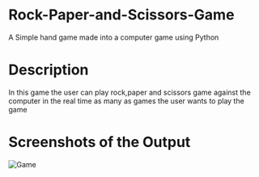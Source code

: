 # Rock-Paper-and-Scissors-Game
A Simple hand game made into a computer game using Python
# Description
In this game the user can play rock,paper and scissors game against the computer in the real time as many as games the user wants to play the game
# Screenshots of the Output
![Game](https://drive.google.com/file/d/1EMcsEwdtIp-5qvpO2SPFvI04XsgjpzUo/view?usp=sharing)
